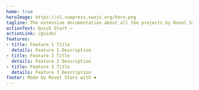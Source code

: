 ```yaml
---
home: true
heroImage: https://v1.vuepress.vuejs.org/hero.png
tagline: The extensive documentation about all the projects by Rovel Stars
actionText: Quick Start →
actionLink: /guide/
features:
- title: Feature 1 Title
  details: Feature 1 Description
- title: Feature 2 Title
  details: Feature 2 Description
- title: Feature 3 Title
  details: Feature 3 Description
footer: Made by Rovel Stars with ❤️
---
```

